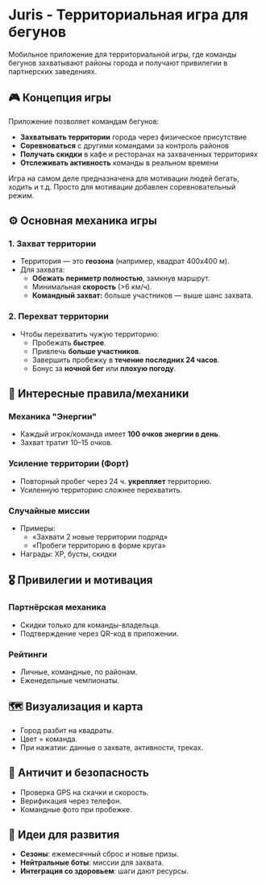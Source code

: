 
# Juris - Территориальная игра для бегунов

Мобильное приложение для территориальной игры, где команды бегунов захватывают районы города и получают привилегии в партнерских заведениях.

## 🎮 Концепция игры

Приложение позволяет командам бегунов:

- **Захватывать территории** города через физическое присутствие
- **Соревноваться** с другими командами за контроль районов
- **Получать скидки** в кафе и ресторанах на захваченных территориях
- **Отслеживать активность** команды в реальном времени

Игра на самом деле предназначена для мотивации людей бегать, ходить и т.д. Просто для мотивации добавлен соревновательный режим.

## ⚙️ Основная механика игры

### 1. Захват территории
- Территория — это **геозона** (например, квадрат 400x400 м).
- Для захвата:
  - **Обежать периметр полностью**, замкнув маршрут.
  - Минимальная **скорость** (>6 км/ч).
  - **Командный захват:** больше участников — выше шанс захвата.

### 2. Перехват территории
- Чтобы перехватить чужую территорию:
  - Пробежать **быстрее**.
  - Привлечь **больше участников**.
  - Завершить пробежку в **течение последних 24 часов**.
  - Бонус за **ночной бег** или **плохую погоду**.

## 🧠 Интересные правила/механики

### Механика "Энергии"
- Каждый игрок/команда имеет **100 очков энергии в день**.
- Захват тратит 10–15 очков.

### Усиление территории (Форт)
- Повторный пробег через 24 ч. **укрепляет** территорию.
- Усиленную территорию сложнее перехватить.

### Случайные миссии
- Примеры:
  - «Захвати 2 новые территории подряд»
  - «Пробеги территорию в форме круга»
- Награды: XP, бусты, скидки

## 🎖️ Привилегии и мотивация

### Партнёрская механика
- Скидки только для команды-владельца.
- Подтверждение через QR-код в приложении.

### Рейтинги
- Личные, командные, по районам.
- Еженедельные чемпионаты.

## 🗺️ Визуализация и карта

- Город разбит на квадраты.
- Цвет = команда.
- При нажатии: данные о захвате, активности, треках.

## 🔐 Античит и безопасность

- Проверка GPS на скачки и скорость.
- Верификация через телефон.
- Командные фото при пробежке.

## 🚀 Идеи для развития

- **Сезоны**: ежемесячный сброс и новые призы.
- **Нейтральные боты**: миссии для захвата.
- **Интеграция со здоровьем**: шаги дают ресурсы.
